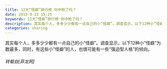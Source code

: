 ```yaml
---
title: 12大“怪癖”排行榜 你中枪了吗？
date: 2013-9-23 15:25
keywords: 12大“怪癖”排行榜 你中枪了吗？
description: 其实每个人，多多少少都有一点自己的小“怪癖”。调查显示，以下12种小“怪癖”为数最多，同时，有这些小“怪癖”的人，也很可能有一些“强迫型人格”的倾向。
categories: sharing
---
```

<td class="t_f" id="postmessage_53134">

其实每个人，多多少少都有一点自己的小“怪癖”。调查显示，以下12种小“怪癖”为数最多，同时，有这些小“怪癖”的人，也很可能有一些“强迫型人格”的倾向。</td>
###### 转载自[菲龙网]